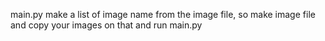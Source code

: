 main.py make a list of image name from the image file,
so make image file and copy your images on that and run main.py